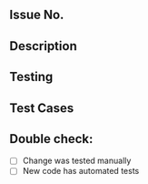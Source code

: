 ## Issue No.
<!---------------------------
Indicate or link the issue this PR is for.
---------------------------->

## Description
<!---------------------------
Give context on what the PR is for and list all the changes that the PR did.
If your PR makes changes outside of the scope of what its for, list it as "Extras".
---------------------------->

## Testing
<!---------------------------
Describe how you tested the new code. How did you manually test it?
---------------------------->

## Test Cases
<!---------------------------
List out the test cases you tested manually and made automated tests for.
---------------------------->

## Double check:
- [ ] Change was tested manually
- [ ] New code has automated tests
